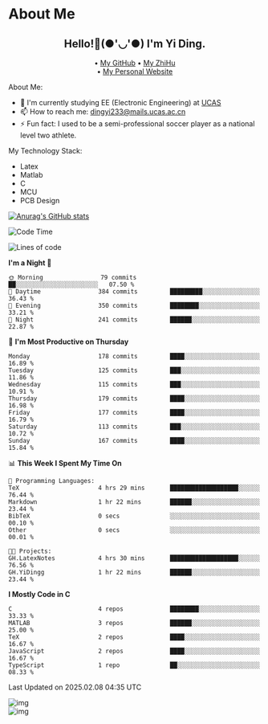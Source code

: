 # About Me

<h2 style="text-align:center;"> Hello!👋(●'◡'●) I'm Yi Ding.</h2>

<div style="text-align:center;">
  • <a href="https://github.com/YiDingg">My GitHub</a>
  • <a href="https://www.zhihu.com/people/YiDingg">My ZhiHu</a><br>
  • <a href="https://yidingg.github.io/YiDingg">My Personal Website</a><br>
</div>

About Me:
- 🔭 I'm currently studying EE (Electronic Engineering) at [UCAS](https://www.ucas.ac.cn/)
- 📫 How to reach me: dingyi233@mails.ucas.ac.cn
- ⚡ Fun fact: I used to be a semi-professional soccer player as a national level two athlete.

My Technology Stack:
- Latex
- Matlab
- C
- MCU
- PCB Design

[![Anurag's GitHub stats](https://github-readme-stats.vercel.app/api?username=YiDingg)](https://github.com/anuraghazra/github-readme-stats)

<!--START_SECTION:waka-->
![Code Time](http://img.shields.io/badge/Code%20Time-913%20hrs%2048%20mins-blue)

![Lines of code](https://img.shields.io/badge/From%20Hello%20World%20I%27ve%20Written-743.0%20thousand%20lines%20of%20code-blue)

**I'm a Night 🦉** 

```text
🌞 Morning                79 commits          ██░░░░░░░░░░░░░░░░░░░░░░░   07.50 % 
🌆 Daytime                384 commits         █████████░░░░░░░░░░░░░░░░   36.43 % 
🌃 Evening                350 commits         ████████░░░░░░░░░░░░░░░░░   33.21 % 
🌙 Night                  241 commits         ██████░░░░░░░░░░░░░░░░░░░   22.87 % 
```
📅 **I'm Most Productive on Thursday** 

```text
Monday                   178 commits         ████░░░░░░░░░░░░░░░░░░░░░   16.89 % 
Tuesday                  125 commits         ███░░░░░░░░░░░░░░░░░░░░░░   11.86 % 
Wednesday                115 commits         ███░░░░░░░░░░░░░░░░░░░░░░   10.91 % 
Thursday                 179 commits         ████░░░░░░░░░░░░░░░░░░░░░   16.98 % 
Friday                   177 commits         ████░░░░░░░░░░░░░░░░░░░░░   16.79 % 
Saturday                 113 commits         ███░░░░░░░░░░░░░░░░░░░░░░   10.72 % 
Sunday                   167 commits         ████░░░░░░░░░░░░░░░░░░░░░   15.84 % 
```


📊 **This Week I Spent My Time On** 

```text
💬 Programming Languages: 
TeX                      4 hrs 29 mins       ███████████████████░░░░░░   76.44 % 
Markdown                 1 hr 22 mins        ██████░░░░░░░░░░░░░░░░░░░   23.44 % 
BibTeX                   0 secs              ░░░░░░░░░░░░░░░░░░░░░░░░░   00.10 % 
Other                    0 secs              ░░░░░░░░░░░░░░░░░░░░░░░░░   00.01 % 

🐱‍💻 Projects: 
GH.LatexNotes            4 hrs 30 mins       ███████████████████░░░░░░   76.56 % 
GH.YiDingg               1 hr 22 mins        ██████░░░░░░░░░░░░░░░░░░░   23.44 % 
```

**I Mostly Code in C** 

```text
C                        4 repos             ████████░░░░░░░░░░░░░░░░░   33.33 % 
MATLAB                   3 repos             ██████░░░░░░░░░░░░░░░░░░░   25.00 % 
TeX                      2 repos             ████░░░░░░░░░░░░░░░░░░░░░   16.67 % 
JavaScript               2 repos             ████░░░░░░░░░░░░░░░░░░░░░   16.67 % 
TypeScript               1 repo              ██░░░░░░░░░░░░░░░░░░░░░░░   08.33 % 
```




 Last Updated on 2025.02.08 04:35 UTC
<!--END_SECTION:waka-->

<!-- Coding activity over the last year -->
<div class='center'><img src='https://wakatime.com/share/@YiDingg/260601e0-8e46-41ab-9832-d4d0ae5fd0bd.svg' alt='img'/></div>

<!-- Languages over the last year -->
<div class='center'><img src='https://wakatime.com/share/@YiDingg/99546fa3-4cc3-4808-ab6e-13f38e27aba1.svg' alt='img'/></div>
